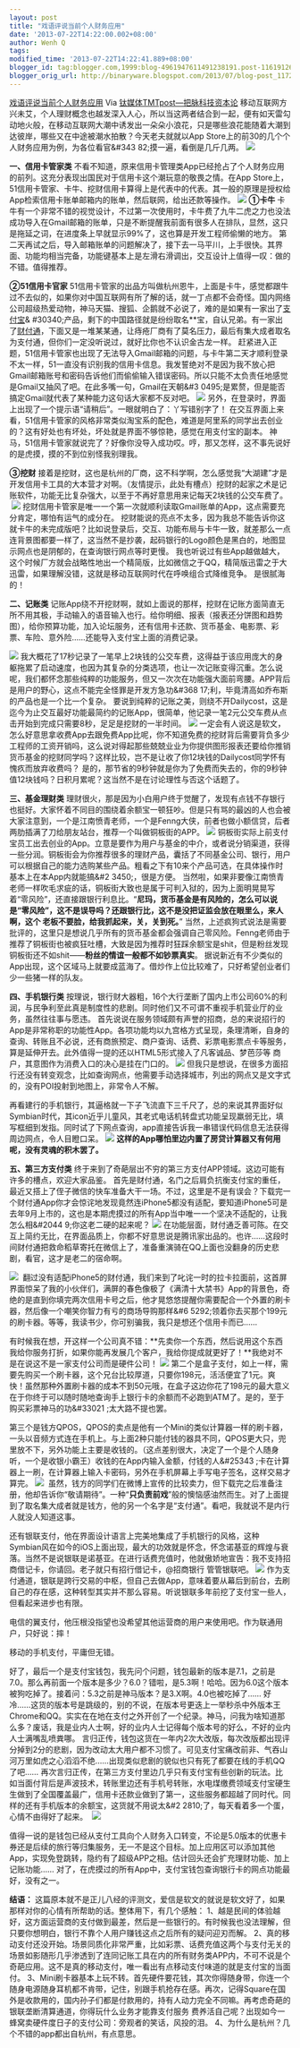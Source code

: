 ```yaml
---
layout: post
title: "戏语评说当前个人财务应用"
date: '2013-07-22T14:22:00.002+08:00'
author: Wenh Q
tags:
modified_time: '2013-07-22T14:22:41.889+08:00'
blogger_id: tag:blogger.com,1999:blog-4961947611491238191.post-1161912606057985936
blogger_orig_url: http://binaryware.blogspot.com/2013/07/blog-post_1172.html
---
```

[
戏语评说当前个人财务应用](http://www.tmtpost.com/50604.html)
Via [钛媒体TMTpost—把脉科技资本论](http://www.tmtpost.com/)
移动互联网方兴未艾，个人理财概念也越发深入人心，所以当这两者结合到一起，便有如天雷勾动地火般，在移动互联网大潮中诱发出一朵朵小浪花，只是哪些浪花能随着大潮到达彼岸，哪些又在中途被潮水拍散？今天老夫就就以App
Store上的前30的几个个人财务应用为例，为各位看官&#343
82;摸一遍，看倒是几斤几两。
[![](http://www.tmtpost.com/wp-content/uploads/2013/07/137445906986-400x182.png)](http://www.tmtpost.com/?attachment_id=50582)

**一、信用卡管家类**
不看不知道，原来信用卡管理类App已经抢占了个人财务应用的前列。这充分表现出国民对于信用卡这个潮玩意的敬畏之情。在App
Store上，51信用卡管家、卡牛、挖财信用卡算得上是代表中的代表。其一般的原理是授权给App检索信用卡账单邮箱内的账单，然后联网，给出还款等操作。
[![](http://www.tmtpost.com/wp-content/uploads/2013/07/137445908944-400x710.png)](http://www.tmtpost.com/?attachment_id=50583)
**①卡牛**
卡牛有一个非常不错的视觉设计，不过第一次使用时，卡牛费了九牛二虎之力也没法成功导入在Gmail邮箱的账单，只是不断提醒我前面有很多人在排队，显然，这只是拖延之词，在进度条上早就显示99%了，这也算是开发工程师偷懒的地方。
第二天再试之后，导入邮箱账单的问题解决了，接下去一马平川，上手很快。其界面、功能均相当完备，功能键基本上是左滑右滑调出，交互设计上值得一叹：做的不错。值得推荐。

**②51信用卡官家**
51信用卡管家的出品方叫做杭州恩牛，上面是卡牛，感觉都跟牛过不去似的，如果你对中国互联网有所了解的话，就一丁点都不会奇怪。国内网络公司超级热爱动物，神马天猫、搜狐、企鹅就不必说了，难的是如果有一家出了[支付宝](http://www.tmtpost.com/tag/alipay "查看 支付宝 中的全部文章")&
#30340;产品，剩下的中国路径就是纷纷取名**宝，自认兄弟。有一家出了[财付通](http://www.tmtpost.com/tag/%E8%B4%A2%E4%BB%98%E9%80%9A "查看 财付通 中的全部文章")，下面又是一堆某某通，让痔疮厂商有了莫名压力，最后有集大成者取名为支付通，但你们一定没听说过，就好比你也不认识金古龙一样。
赶紧进入正题，51信用卡管家也出现了无法导入Gmail邮箱的问题，与卡牛第二天才顺利登录不太一样，51一直没有识别我的信用卡信息。我发誓绝对不是因为我不放心把Gmail邮箱账号和密码告诉他们而偷偷输入错误密码。所以只能不太负责任地感觉是Gmail又抽风了吧。在此多嘴一句，Gmail在天朝&#3
0495;是累赘，但是能否搞定Gmail就代表了某种能力这句话大家都不反对吧。
[![](http://www.tmtpost.com/wp-content/uploads/2013/07/137445911099-400x710.png)](http://www.tmtpost.com/?attachment_id=50584)
另外，在登录时，界面上出现了一个提示语“请稍后”。一眼就明白了：丫写错别字了！
在交互界面上来看，51信用卡管家的风格非常类似淘宝系的配色，难道是阿里系的同学出去创业的？这有好处也有坏处，坏处就是界面不够惊艳，感觉在用支付宝的副本。
神马，51信用卡管家就说完了？好像你没导入成功哎。哼，那又怎样，这不事先说好的是虎摸，摸的不到位别怪我别理我。

**③挖财**
接着是挖财，这也是杭州的厂商，这不科学啊，怎么感觉我“大湖建”才是开发信用卡工具的大本营才对啊。（友情提示，此处有槽点）挖财的起家之术是记账软件，功能无比复杂强大，以至于不再好意思用来记每天2块钱的公交车费了。
 [![](http://www.tmtpost.com/wp-content/uploads/2013/07/137445913199-400x710.png)](http://www.tmtpost.com/?attachment_id=50585)
挖财信用卡管家是唯一一个第一次就顺利读取Gmail账单的App，这点需要充分肯定，哪怕有运气的成分在。
挖财能说的亮点不太多，因为我总不能告诉你这就卡牛的未完成版吧？比如说登录后，交互、功能布局与卡牛一致，就差那么一点连背景图都要一样了，这当然不是抄袭，起码银行的Logo颜色是黑白的，地图显示网点也是阴郁的，在查询银行网点等时更慢。
我也听说过有些App越做越大，这个时候厂方就会战略性地出一个精简版，比如微信之于QQ，精简版迅雷之于大迅雷，如果理解没错，这就是移动互联网时代在呼唤组合式降维竞争。
是很腻海的！

**二、记账类**
记账App绕不开挖财啊，就如上面说的那样，挖财在记账方面简直无所不用其极，手动输入的语音输入也行。给你明细、报表（报表还分饼图和趋势图），给你预算功能，加入论坛服务，还有信用卡还款、货币基金、电影票、彩票、车险、意外险……还能导入支付宝上面的消费记录。

[![](http://www.tmtpost.com/wp-content/uploads/2013/07/137445916041-400x710.png)](http://www.tmtpost.com/?attachment_id=50586)
我大概花了17秒记录了一笔早上2块钱的公交车费，这得益于该应用庞大的身躯拖累了启动速度，也因为其复杂的分类选项，也让一次记账变得沉重。怎么说呢，我们都怀念那些纯粹的功能服务，但又一次次在功能强大面前弯腰。APP背后是用户的野心，这点不能完全怪罪是开发方急功&#368
17;利，毕竟清高如乔布斯的产品也是一个比一个复杂。
要说到纯粹的记账之美，则绕不开Dailycost，这是迄今为止交互最好功能最简约的记账App，很简单，他记录一笔2元公交车费从点击开始到完成只需要8秒，足足是挖财的一半时间。
[![](http://www.tmtpost.com/wp-content/uploads/2013/07/137445917518-400x710.png)](http://www.tmtpost.com/?attachment_id=50587)
一定会有人说这是软文，怎么好意思拿收费App去跟免费App比呢，你不知道免费的挖财背后需要背负多少工程师的工资开销吗，这么说对得起那些兢兢业业为你提供图形报表还要给你推销货币基金的挖财同学吗？这样比较，岂不是让收了你12块钱的Dailycost同学怀有愧疚而放弃收费吗？
是的，那节省的9秒钟就是你为了免费而失去的，你的9秒钟值12块钱吗？日积月累呢？这当然不是在讨论理性与否这个话题了。

**三、基金理财类**
理财很火，那是因为小白用户终于觉醒了，发现有点钱不存银行也挺好。大家怀着不同目的围绕着余额宝一顿狂吵。但是只有骂的最凶的人也会被大家注意到，一个是江南愤青老师，一个是Fenng大侠，前者也做小额信贷，后者两肋插满了刀给朋友站台，推荐一个叫做铜板街的APP。
[![](http://www.tmtpost.com/wp-content/uploads/2013/07/137445919051-400x710.png)](http://www.tmtpost.com/?attachment_id=50588)
铜板街实际上前支付宝员工出去创业的App。立意是要作为用户与基金的中介，或者说分销渠道，获得一些分润。铜板街会为你推荐很多的理财产品，囊括了不同基金公司、银行，用户可以根据自己的能力选购某些产品。粗看之下有10来个产品可选，在具体操作时基本上在本App内就能搞&#2
3450;，很是方便。
当然啦，如果非要像江南愤青老师一样吹毛求疵的话，铜板街大致也是属于可判入狱的，因为上面明晃晃写着“零风险”，还直接跟银行利息比。“**尼玛，货币基金是有风险的，怎么可以说是“零风险”，这不是误导吗？还跟银行比，这不是没把证监会放在眼里么，来人啊，这个
老板不要脸，给我抓起来，关，关到死。**”
当然，上述疯狗式说法是需要批评的，这里只是想说几乎所有的货币基金都会强调自己零风险。Fenng老师由于推荐了铜板街也被疯狂吐槽，大致是因为推荐时狂踩余额宝是shit，但是粉丝发现铜板街还不如shit——**粉丝的情谊一般都不如钞票真实**。
据说新近有不少类似的App出现，这个区域马上就要成蓝海了。借炒作上位比较难了，只好希望创业者们少一些猪一样的队友。

**四、手机银行类**
按理说，银行财大器粗，16个大行垄断了国内上市公司60%的利润，与民争利至此真是制度性的悲剧。同时他们又不可谓不重视手机营业厅的业务，虽然往往事与愿违。
首先说说在服务领域颇有声誉的招商，总的来说招行的App是非常称职的功能性App。各项功能均以九宫格方式呈现，条理清晰，自身的查询、转账且不必说，还有商旅预定、商户查询、话费、彩票电影票点卡等服务，算是延伸开去。此外值得一提的还以HTML5形式接入了凡客诚品、梦芭莎等
商户，其意图作为消费入口的决心是挂在门口的。
[![](http://www.tmtpost.com/wp-content/uploads/2013/07/137445922183-400x710.png)](http://www.tmtpost.com/?attachment_id=50589)
但我只是想说，在很多方面招行还没有转变观念，比如查询网点，他需要手动选择城市，列出的网点又是文字式的，没有POI投射到地图上，非常令人不解。

再看建行的手机银行，其逼格就一下子飞流直下三千尺了，总的来说其界面好似Symbian时代，其icon近乎儿童风，其老式电话机转盘式功能呈现羸弱无比，填写框细到发指。同时试了下网点查询，app直接告诉我一串错误代码信息无法获得周边网点，令人目瞪口呆。
[![](http://www.tmtpost.com/wp-content/uploads/2013/07/13744592373-400x710.png)](http://www.tmtpost.com/?attachment_id=50591)
**这样的App哪怕里边内置了房贷计算器又有何用呢，没有灵魂的积木罢了。**

**五、第三方支付类**
终于来到了奇葩层出不穷的第三方支付APP领域。这边可能有许多的槽点，欢迎大家品鉴。
首先是财付通，名门之后肩负抗衡支付宝的重任，最近又搭上了侄子微信的快车准备大干一场。不过，这里是不是有误会？下载完一个财付通App你才会惊诧地发现竟然连iPhone5都没有适配，要知道iPhone5可是去年9月上市的，这也是本期虎摸过的所有App当中唯一一个坚决不适配的，让我怎么相&#2044
9;你这老二硬的起来呢？
[![](http://www.tmtpost.com/wp-content/uploads/2013/07/137445925478-400x710.png)](http://www.tmtpost.com/?attachment_id=50592)
在功能层面，财付通乏善可陈。在交互上简约无比，在界面品质上，你都不好意思说是腾讯家出品的。也许……这段时间财付通把救命稻草寄托在微信上了，准备重演骑在QQ上面也没翻身的历史悲剧，看官，这才是老二的宿命啊。

[![](http://www.tmtpost.com/wp-content/uploads/2013/07/137445926896-400x710.png)](http://www.tmtpost.com/?attachment_id=50594)
 翻过没有适配iPhone5的财付通，我们来到了叱诧一时的拉卡拉面前，这首屏界面惊呆了我的小伙伴们，满屏的春色像极了《满清十大禁书》App的背景色，奇绝的是直到你填完两次信用卡号之后，他才晃悠悠提醒你需要配合一个外置的刷卡器，然后像一个嘲笑你智力有亏的商场导购那样&#6
5292;领着你去买那个199元的刷卡器。等等，我读书少，你可别骗我，我只是想还个信用卡而已……

有时候我在想，开这样一个公司真不错：**先卖你一个东西，然后说用这个东西我给你服务打折，如果你能再发展几个客户，我给你提成就更好了！**我绝对不是在说这不是一家支付公司而是硬件公司！
[![](http://www.tmtpost.com/wp-content/uploads/2013/07/137445930154-400x710.png)](http://www.tmtpost.com/?attachment_id=50596)
第二个是盒子支付，如上一样，需要先购买一个刷卡器，这个兄台比较厚道，只要你198元，活活便宜了1元。爽快！虽然那种外置刷卡器的成本不到50元哦，在盒子这边你花了198元的最大意义在于你终于可以随时随地查询手上银行卡的余额而不必跑到ATM了。是的，至于购买彩票神马的功&#33021
;太大路不提也罢。

第三个是钱方QPOS，QPOS的卖点是他有一个Mini的类似计算器一样的刷卡器，一头以音频方式连在手机上。与上面2种只能付钱的器具不同，QPOS更大只，兜里放不下，另外功能上主要是收钱的。（这点差别很大，决定了一个是个人随身听，一个是收银小霸王）收钱的在App内输入金额，付钱的人&#25343
;卡在计算器上一刷，在计算器上输入卡密码，另外在手机屏幕上手写电子签名，这样交易才算完。
[![](http://www.tmtpost.com/wp-content/uploads/2013/07/137445940845-400x710.png)](http://www.tmtpost.com/?attachment_id=50600)
 虽然，钱方的同学们在微博上宣传的比较卖力，但下载完之后准备注册，他却告诉你“敬请期待”。一种“**只负责前戏**”般的懊恼感油然而生。对了上面提到了取名集大成者就是钱方，他的另一个名字是“支付通”。看吧，我就说不是内行人就没人知道这事。

还有银联支付，他在界面设计语言上完美地集成了手机银行的风格，这种Symbian风在如今的iOS上面出现，最大的功效就是怀念，怀念诺基亚的辉煌与衰落。当然不是说银联是诺基亚。在进行话费充值时，他就傲娇地宣告：我不支持招商借记卡，你请回。老子就只有招行借记卡，@招商银行
管管银联吧。
[![](http://www.tmtpost.com/wp-content/uploads/2013/07/137445938177-400x710.png)](http://www.tmtpost.com/?attachment_id=50599)
作为支付通道，银联是跨行交易的中枢，但自己去做App，意味着要从幕后到前台，去刷自己的存在感，这种转型其实并不那么容易。听说银联多年前挖了支付宝一些人，但看起来进步也有限。

电信的翼支付，他压根没指望也没希望其他运营商的用户来使用吧。作为联通用户，只好说：摔！

移动的手机支付，平庸但无错。

好了，最后一个是支付宝钱包，我先问个问题，钱包最新的版本是7.1，之前是7.0。那么再前面一个版本是多少？6.0？错啦，是5.3啊！哈哈。因为6.0这个版本被狗吃掉了。接着问：5.3之前是神马版本？是3.X啊。4.0也被吃掉了……
好冷……这货的版本号是跳级的，别的不说，在版本号更迭上一举秒杀中外版本王Chrome和QQ。实实在在地在支付之外开创了一个纪录。神马，问我为啥知道那么多？废话，我是业内人士啊，好的业内人士记得每个版本号的好么，不好的业内人士满嘴乱喷粪哪。
言归正传，钱包这货在一年内2次大改版，每次改版都出现评分掉到2分的悲剧，因为改动太大用户都不习惯了。可见支付宝痛改前非、气吞山河万里如虎之心滔滔不绝……出现类似悲剧的貌似也只有死了都要在线的手机QQ了吧……
再次言归正传，在第三方支付里边几乎只有支付宝有些创新的玩法。比如当面付背后是声波技术，转账里边还有手机号转账，水电煤缴费领域支付宝硬生生做到了全国覆盖最广，信用卡还款业做到了第一，这些服务都超越了同时代。同样的还有手机版本的余额宝，这货就不用说太&#2
2810;了，每天看着多一个蛋，心情不由得好了起来。
 [![](http://www.tmtpost.com/wp-content/uploads/2013/07/137445944478-400x710.png)](http://www.tmtpost.com/?attachment_id=50602)

值得一说的是钱包已经从支付工具向个人财务入口转变，不论是5.0版本的优惠卡券还是后续的旅行等归集服务，无一不是这个目标。加上应用区可以添加其他App，实现免登跳转，隐约有了超级APP之相。估计回头还会扩充理财功能、加上记账功能……
对了，在虎摸过的所有App中，支付宝钱包查询银行卡的网点功能最好，没有之一。

**结语：**
这篇原本就不是正儿八经的评测文，爱信是软文的就说是软文好了，如果那样对你的心情有所帮助的话。整体用下，有几个感触：
1、越是民间的体验越好，这方面运营商的支付做到最差，然后是一些银行的。有时候我也没法理解，但只要你想明白，银行不靠个人用户赚钱这点之后所有的疑问迎刃而解。
2、真的移动支付还没开始。场景同质化非常严重，比如彩票、话费充值这两个与支付无关的场景如影随形几乎渗透到了连同记账工具在内的所有财务类APP内，不可不说是个奇葩应用。这不是真的移动支付，唯一看出有点移动支付味道的就是支付宝的当面付。
3、Mini刷卡器基本上玩不转。首先硬件要花钱，其次你得随身带，你连一个随身电源随身耳机都不肯带，记住，别跟手机抢存在感。再次，记得Square在国外是收款用的，国内孙子们都是付款用的，持有人动力完全不同嘛。再考虑奇葩的银联垄断清算通道，你得玩什么业务才能靠支付服务
费养活自己呢？出现如今一蜂窝卖硬件度日子的支付公司：旁观者的笑话，风投的泪。
4、为什么是杭州？几个不错的app都出自杭州，有点意思。
